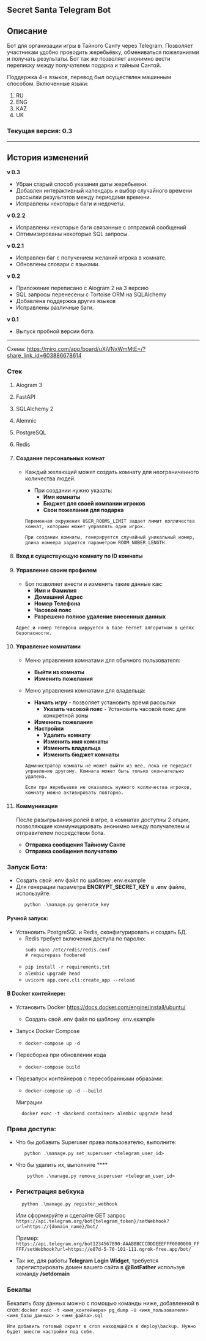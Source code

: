 ## Secret Santa Telegram Bot

## Описание
Бот для организации игры в Тайного Санту через Telegram. Позволяет участникам удобно проводить жеребьёвку, 
обмениваться пожеланиями и получать результаты. Бот так же позволяет анонимно вести переписку между получателем подарка и тайным Сантой.

Поддержка 4-х языков, перевод был осуществлен машинным способом.
Включенные языки:

1. RU
2. ENG
3. KAZ
4. UK

### Текущая версия: 0.3

---
## История изменений

**v 0.3** 
* Убран старый способ указания даты жеребьевки.
* Добавлен интерактивный календарь и выбор случайного времени рассылки результатов между периодами времени.
* Исправлены некоторые баги и недочеты. 

**v 0.2.2** 
* Исправлены некоторые баги связанные с отправкой сообщений
* Оптимизированы некоторые SQL запросы.

**v 0.2.1** 
* Исправлен баг с получением желаний игрока в комнате.
* Обновлены словари с языками.

**v 0.2**
* Приложение переписано с Aiogram 2 на 3 версию
* SQL запросы перенесены с Tortoise ORM на SQLAlchemy
* Добавлена поддержка других языков
* Исправлены различные баги. 

**v 0.1**
* Выпуск пробной версии бота.

---

Схема: https://miro.com/app/board/uXjVNxWmMtE=/?share_link_id=603886678614


### Стек

1. Aiogram 3
2. FastAPI
3. SQLAlchemy 2
4. Alemnic
5. PostgreSQL
6. Redis

1. #### Создание персональных комнат

    - Каждый желающий может создать комнату для неограниченного количества людей.
        - При создании нужно указать:
            - **Имя комнаты**
            - **Бюджет для своей компании игроков**
            - **Свои пожелания для подарка**

      ```Переменная окружения USER_ROOMS_LIMIT задает лимит колличества комнат, которыми может управлять один игрок.```

      ```При создании комнаты, генерируется случайный уникальный номер, длина номеера задается параметром ROOM_NUBER_LENGTH. ```
2. #### Вход в существующую комнату по ID комнаты
3. #### Управление своим профилем
    - Бот позволяет внести и изменить такие данные как:
        - **Имя и Фамилия**
        - **Домашний Адрес**
        - **Номер Телефона**
        - **Часовой пояс**
        - **Разрешено полное удаление внесенных данных**

   ```Адрес и номер телефона шифруется в базе Fernet алгоритмом в целях безопасности.```

4. #### Управление комнатами
    - Меню управления комнатами для обычного пользователя:
        - **Выйти из комнаты**
        - **Изменить пожелания**
    - Меню управления комнатами для владельца:
        - **Начать игру** - позволяет установить время рассылки
            - **Указать часовой пояс** - Установить часовой пояс для конкретной зоны
        - **Изменить пожелания**
        - **Настройки**
            - **Удалить комнату**
            - **Изменить имя комнаты**
            - **Изменить владельца**
            - **Изменить бюджет комнаты**

      ```Администратор комнаты не может выйти из нее, пока не передаст управление другому. Комната может быть только окончательно удалена.```

      ```Если при жеребьевке не оказалось нужного колличества игроков, комнату можно активировать повторно.```
5. #### Коммуникация
   После разыгрывания ролей в игре, в комнатах доступны 2 опции, позволяющие коммуницировать анонимно между получателем
   и отправителем посредством бота.
    - **Отправка сообщения Тайному Санте**
    - **Отправка сообщения получателю**

### Запуск Бота:
- Создать свой .env файл по шаблону .env.example
- Для генерации параметра **ENCRYPT_SECRET_KEY** в **.env** файле, используйте: 
     ```
        python .\manage.py generate_key
    ```

#### Ручной запуск:


- Установить PostgreSQL и Redis, сконфигурировать и создать БД.
    - Redis требует включения доступа по паролю:
       ```
      sudo nano /etc/redis/redis.conf
      # requirepass foobared

    -  ```pip install -r requirements.txt ```
    -  ```alembic upgrade head ```
    -  ```uvicorn app.core.cli:create_app --reload ```
    


#### В Docker контейнере:

- Установить Docker https://docs.docker.com/engine/install/ubuntu/
    - Создать свой .env файл по шаблону .env.example
  
- Запуск Docker Compose
    -  ```docker-compose up -d ```
- Пересборка при обновлении кода
    -  ```docker-compose build ```
- Перезапуск контейнеров с пересобранными образами:
    -  ```docker-compose up -d --build ```




  Миграции
     ```console
       docker exec -t <backend container> alembic upgrade head
     ```

### Права доступа:

- Что бы добавить Superuser права пользователю, выполните:
     ```console
        python .\manage.py set_superuser <telegram_user_id>
     ```
- Что бы удалить их, выполните ****
     ```console
         python .\manage.py remove_superuser <telegram_user_id>
     ```
- ### Регистрация вебхука
    ```console
      python .\manage.py register_webhook
    ```

  Или сформируйте и сделайте GET запрос
   ```https://api.telegram.org/bot{telegram_token}/setWebhook?url=https://{domain_name}/bot/ ```

  Пример:
   ```https://api.telegram.org/bot1234567890:AAABBBCCCDDDEEEFFF0000000_FFFFF/setWebhook?url=https://e87d-5-76-101-111.ngrok-free.app/bot/ ```

- Так же, для работы **Telegram Login Widget**, требуется зарегистрировать домен вашего сайта в **@BotFather** используя
  команду **/setdomain**

### Бекапы

Бекапить базу данных можно с помощью команды ниже, добавленной в cron:
``docker exec -t <имя_контейнера> pg_dump -U <имя_пользователя> <имя_базы_данных> > <имя_файла>.sql
``

``Или добавить готовый скрипт в cron находящийся в deploy\backup. Нужно будет внести настройки под себя.
 ``